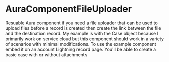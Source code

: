 # AuraComponentFileUploader
Resuable Aura component if you need a file uploader that can be used to upload files before a record is created then create the link between the file and the destination record. My example is with the Case object because I primarily work on service cloud but this component should work in a variety of scenarios with minimal modifications. To use the example component embed it on an account Lightning record page. You'll be able to create a basic case with or without attachments
